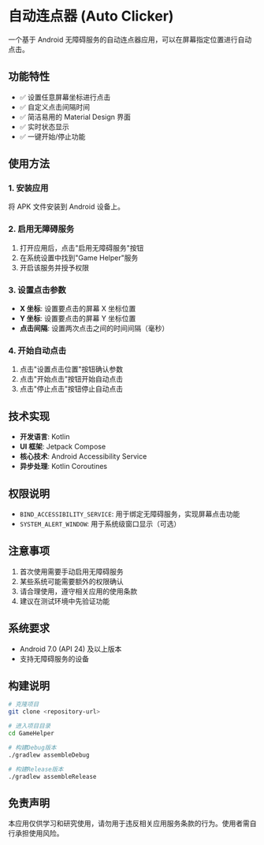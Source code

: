 # 自动连点器 (Auto Clicker)

一个基于 Android 无障碍服务的自动连点器应用，可以在屏幕指定位置进行自动点击。

## 功能特性

- ✅ 设置任意屏幕坐标进行点击
- ✅ 自定义点击间隔时间
- ✅ 简洁易用的 Material Design 界面
- ✅ 实时状态显示
- ✅ 一键开始/停止功能

## 使用方法

### 1. 安装应用

将 APK 文件安装到 Android 设备上。

### 2. 启用无障碍服务

1. 打开应用后，点击"启用无障碍服务"按钮
2. 在系统设置中找到"Game Helper"服务
3. 开启该服务并授予权限

### 3. 设置点击参数

- **X 坐标**: 设置要点击的屏幕 X 坐标位置
- **Y 坐标**: 设置要点击的屏幕 Y 坐标位置
- **点击间隔**: 设置两次点击之间的时间间隔（毫秒）

### 4. 开始自动点击

1. 点击"设置点击位置"按钮确认参数
2. 点击"开始点击"按钮开始自动点击
3. 点击"停止点击"按钮停止自动点击

## 技术实现

- **开发语言**: Kotlin
- **UI 框架**: Jetpack Compose
- **核心技术**: Android Accessibility Service
- **异步处理**: Kotlin Coroutines

## 权限说明

- `BIND_ACCESSIBILITY_SERVICE`: 用于绑定无障碍服务，实现屏幕点击功能
- `SYSTEM_ALERT_WINDOW`: 用于系统级窗口显示（可选）

## 注意事项

1. 首次使用需要手动启用无障碍服务
2. 某些系统可能需要额外的权限确认
3. 请合理使用，遵守相关应用的使用条款
4. 建议在测试环境中先验证功能

## 系统要求

- Android 7.0 (API 24) 及以上版本
- 支持无障碍服务的设备

## 构建说明

```bash
# 克隆项目
git clone <repository-url>

# 进入项目目录
cd GameHelper

# 构建Debug版本
./gradlew assembleDebug

# 构建Release版本
./gradlew assembleRelease
```

## 免责声明

本应用仅供学习和研究使用，请勿用于违反相关应用服务条款的行为。使用者需自行承担使用风险。
